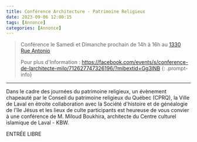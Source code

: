 ```yaml
---
title: Conférence Architecture - Patrimoine Religieux
date: 2023-09-06 12:00:15
tags: [Annonce]
categories: [Annonce]
---
```


> Conférence le Samedi et Dimanche prochain de 14h à 16h au [1330 Rue Antonio](/about)
>
> Pour plus d'Information : https://facebook.com/events/s/conference-de-larchitecte-milo/712627747326196/?mibextid=Gg3lNB
{: .prompt-info}
_____

Dans le cadre des journées du patrimoine religieux, un évènement chapeauté par le Conseil du patrimoine religieux du Québec (CPRQ), la Ville de Laval en étroite collaboration avec la Société d'histoire et de généalogie de l'île Jésus et les lieux de culte participants est heureuse de vous convier à une conférence de M. Miloud Boukhira, architecte du Centre culturel islamique de Laval - KBW. 

ENTRÉE LIBRE